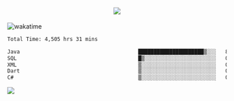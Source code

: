 <h1 align="center">
  <img src="https://readme-typing-svg.herokuapp.com/?font=Righteous&size=35&center=true&vCenter=true&width=500&height=70&duration=4000&lines=Hi!+%F0%9F%91%8B+I%27m+Ali%20Osman!;" />
</h1>


![wakatime](https://wakatime.com/share/@aliosmanoktar/3a8ffe71-6da4-4964-913b-2f09afbe53bf.svg?cache=none)
<!--START_SECTION:waka-->

```txt
Total Time: 4,505 hrs 31 mins

Java                                      █████████████████████▒░░░   85.28 %
SQL                                       █▒░░░░░░░░░░░░░░░░░░░░░░░   05.59 %
XML                                       ▒░░░░░░░░░░░░░░░░░░░░░░░░   01.90 %
Dart                                      ▒░░░░░░░░░░░░░░░░░░░░░░░░   01.54 %
C#                                        ▒░░░░░░░░░░░░░░░░░░░░░░░░   00.81 %
```

<!--END_SECTION:waka-->

<img src="https://profile-counter.glitch.me/aliosmanoktar/count.svg" />

